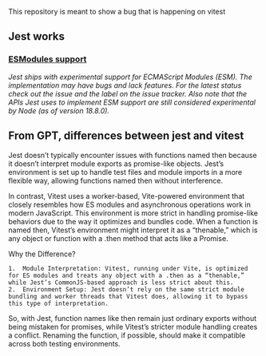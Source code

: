 This repository is meant to show a bug that is happening on vitest

## Jest works

### [ESModules support](https://jestjs.io/docs/ecmascript-modules)

*Jest ships with experimental support for ECMAScript Modules (ESM).
The implementation may have bugs and lack features. For the latest status check out the issue and the label on the issue tracker.
Also note that the APIs Jest uses to implement ESM support are still considered experimental by Node (as of version 18.8.0).*

## From GPT, differences between jest and vitest

Jest doesn’t typically encounter issues with functions named then because it doesn’t interpret module exports as promise-like objects. Jest’s environment is set up to handle test files and module imports in a more flexible way, allowing functions named then without interference.

In contrast, Vitest uses a worker-based, Vite-powered environment that closely resembles how ES modules and asynchronous operations work in modern JavaScript. This environment is more strict in handling promise-like behaviors due to the way it optimizes and bundles code. When a function is named then, Vitest’s environment might interpret it as a “thenable,” which is any object or function with a .then method that acts like a Promise.

Why the Difference?

	1.	Module Interpretation: Vitest, running under Vite, is optimized for ES modules and treats any object with a .then as a “thenable,” while Jest’s CommonJS-based approach is less strict about this.
	2.	Environment Setup: Jest doesn’t rely on the same strict module bundling and worker threads that Vitest does, allowing it to bypass this type of interpretation.

So, with Jest, function names like then remain just ordinary exports without being mistaken for promises, while Vitest’s stricter module handling creates a conflict. Renaming the function, if possible, should make it compatible across both testing environments.
